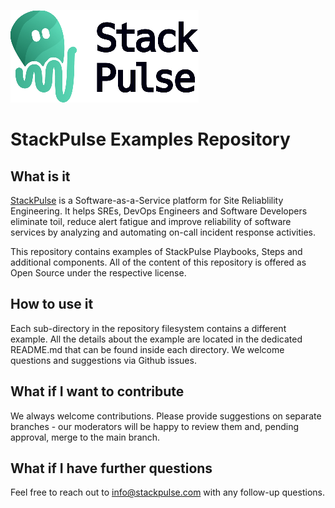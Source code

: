 ![StackPulse Logo](img/stackpulse_logo.png)

# StackPulse Examples Repository

## What is it
[StackPulse](https://stackpulse.com) is a Software-as-a-Service platform for Site Reliablility Engineering. It helps SREs, DevOps Engineers and Software Developers eliminate toil, reduce alert fatigue and improve reliability of software services by analyzing and automating on-call incident response activities. 

This repository contains examples of StackPulse Playbooks, Steps and additional components. All of the content of this repository is offered as Open Source under the respective license.

## How to use it
Each sub-directory in the repository filesystem contains a different example. All the details about the example are located in the dedicated README.md that can be found inside each directory. We welcome questions and suggestions via Github issues.

## What if I want to contribute
We always welcome contributions. Please provide suggestions on separate branches - our moderators will be happy to review them and, pending approval, merge to the main branch.

## What if I have further questions
Feel free to reach out to info@stackpulse.com with any follow-up questions.

